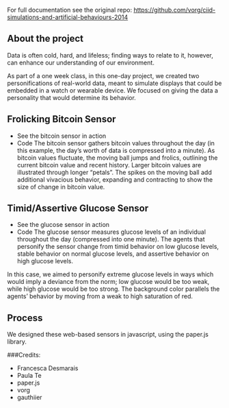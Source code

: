 For full documentation see the original repo: https://github.com/vorg/ciid-simulations-and-artificial-behaviours-2014

## About the project
Data is often cold, hard, and lifeless; finding ways to relate to it, however, can enhance our understanding of our environment.

As part of a one week class, in this one-day project, we created two personifications of real-world data, meant to simulate displays that could be embedded in a watch or wearable device. We focused on giving the data a personality that would determine its behavior.

## Frolicking Bitcoin Sensor
- See the bitcoin sensor in action
- Code
The bitcoin sensor gathers bitcoin values throughout the day (in this example, the day’s worth of data is compressed into a minute). As bitcoin values fluctuate, the moving ball jumps and frolics, outlining the current bitcoin value and recent history. Larger bitcoin values are illustrated through longer “petals”. The spikes on the moving ball add additional vivacious behavior, expanding and contracting to show the size of change in bitcoin value.

## Timid/Assertive Glucose Sensor
- See the glucose sensor in action
- Code
The glucose sensor measures glucose levels of an individual throughout the day (compressed into one minute). The agents that personify the sensor change from timid behavior on low glucose levels, stable behavior on normal glucose levels, and assertive behavior on high glucose levels.

In this case, we aimed to personify extreme glucose levels in ways which would imply a deviance from the norm; low glucose would be too weak, while high glucose would be too strong. The background color parallels the agents’ behavior by moving from a weak to high saturation of red.

## Process
We designed these web-based sensors in javascript, using the paper.js library. 

###Credits:
- Francesca Desmarais
- Paula Te
- paper.js
- vorg
- gauthiier

